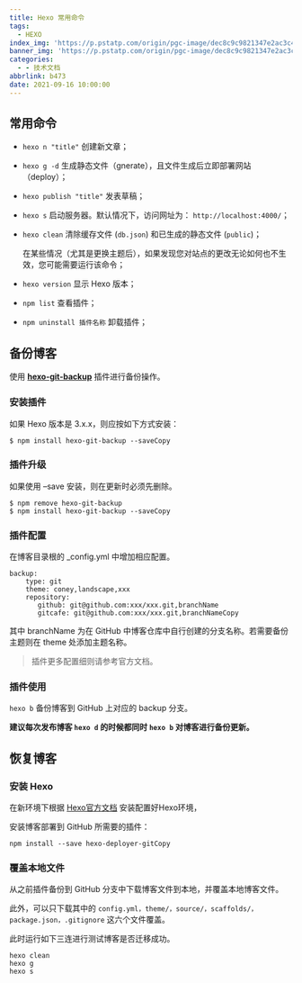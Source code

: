 ```yaml
---
title: Hexo 常用命令
tags:
  - HEXO
index_img: 'https://p.pstatp.com/origin/pgc-image/dec8c9c9821347e2ac3c441b44b936dd'
banner_img: 'https://p.pstatp.com/origin/pgc-image/dec8c9c9821347e2ac3c441b44b936dd'
categories:
  - - 技术文档
abbrlink: b473
date: 2021-09-16 10:00:00
---
```


## 常用命令

- `hexo n "title"` 创建新文章；

- `hexo g -d` 生成静态文件（gnerate），且文件生成后立即部署网站（deploy）；

- `hexo publish "title"` 发表草稿；

- `hexo s` 启动服务器。默认情况下，访问网址为： `http://localhost:4000/`；

- `hexo clean` 清除缓存文件 (`db.json`) 和已生成的静态文件 (`public`)；

  在某些情况（尤其是更换主题后），如果发现您对站点的更改无论如何也不生效，您可能需要运行该命令；

- `hexo version` 显示 Hexo 版本；

- `npm list` 查看插件；

- `npm uninstall 插件名称` 卸载插件；

## 备份博客

使用 **[hexo-git-backup](https://github.com/coneycode/hexo-git-backup)** 插件进行备份操作。

### 安装插件

如果 Hexo 版本是 3.x.x，则应按如下方式安装：

```
$ npm install hexo-git-backup --saveCopy
```

### 插件升级

如果使用 –save 安装，则在更新时必须先删除。

```
$ npm remove hexo-git-backup
$ npm install hexo-git-backup --saveCopy
```

### 插件配置

在博客目录根的 _config.yml 中增加相应配置。

```
backup:
    type: git
    theme: coney,landscape,xxx
    repository:
       github: git@github.com:xxx/xxx.git,branchName
       gitcafe: git@github.com:xxx/xxx.git,branchNameCopy
```

其中 branchName 为在 GitHub 中博客仓库中自行创建的分支名称。若需要备份主题则在 theme 处添加主题名称。

> 插件更多配置细则请参考官方文档。

### 插件使用

`hexo b` 备份博客到 GitHub 上对应的 backup 分支。

**建议每次发布博客 `hexo d` 的时候都同时 `hexo b` 对博客进行备份更新。**

## 恢复博客

### 安装 Hexo

在新环境下根据 [Hexo官方文档](https://hexo.io/zh-cn/) 安装配置好Hexo环境，

安装博客部署到 GitHub 所需要的插件：

```
npm install --save hexo-deployer-gitCopy
```

### 覆盖本地文件

从之前插件备份到 GitHub 分支中下载博客文件到本地，并覆盖本地博客文件。

此外，可以只下载其中的 `config.yml，theme/，source/，scaffolds/，package.json，.gitignore` 这六个文件覆盖。

此时运行如下三连进行测试博客是否迁移成功。

```
hexo clean
hexo g
hexo s
```